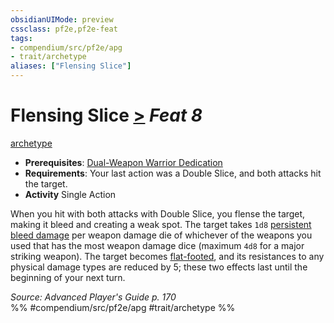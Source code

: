 ```yaml
---
obsidianUIMode: preview
cssclass: pf2e,pf2e-feat
tags:
- compendium/src/pf2e/apg
- trait/archetype
aliases: ["Flensing Slice"]
---
```

# Flensing Slice  [>](../../Rules/core-rulebook/chapter-9-playing-the-game.md#Actions "Single Action") *Feat 8*  
[archetype](../../Rules/traits/archetype.md)  

- **Prerequisites**: [Dual-Weapon Warrior Dedication](dual-weapon-warrior-dedication-apg.md)
- **Requirements**: Your last action was a Double Slice, and both attacks hit the target.
- **Activity** Single Action

When you hit with both attacks with Double Slice, you flense the target, making it bleed and creating a weak spot. The target takes `1d8` [persistent bleed damage](../../Rules/conditions.md#Persistent%20Damage) per weapon damage die of whichever of the weapons you used that has the most weapon damage dice (maximum `4d8` for a major striking weapon). The target becomes [flat-footed](../../Rules/conditions.md#Flat-footed), and its resistances to any physical damage types are reduced by 5; these two effects last until the beginning of your next turn.

*Source: Advanced Player's Guide p. 170*  
%% #compendium/src/pf2e/apg #trait/archetype %%